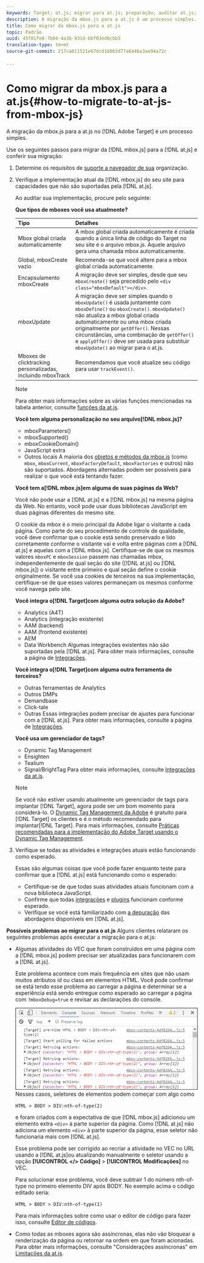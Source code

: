 ```yaml
---
keywords: Target; at.js; migrar para at.js; preparação; auditar at.js; integrar at.js
description: A migração da mbox.js para a at.js é um processo simples.
title: Como migrar da mbox.js para a at.js
topic: Padrão
uuid: 45f81fe8-7b04-4a36-931d-bbf03ed6cbb3
translation-type: tm+mt
source-git-commit: 217ca811521e67dcd1b063d77a644ba3ae94a72c

---
```



# Como migrar da mbox.js para a at.js{#how-to-migrate-to-at-js-from-mbox-js}

A migração da mbox.js para a at.js no [!DNL Adobe Target] é um processo simples.

Use os seguintes passos para migrar da [!DNL mbox.js] para a [!DNL at.js] e conferir sua migração:

1. Determine os requisitos de [suporte a navegador de sua](../../../../c-implementing-target/c-considerations-before-you-implement-target/supported-browsers.md#reference_01B4BF99E7D545A7998773202A2F6100) organização.
1. Verifique a implementação atual da [!DNL mbox.js] do seu site para capacidades que não são suportadas pela [!DNL at.js].

   Ao auditar sua implementação, procure pelo seguinte:

   **Que tipos de mboxes você usa atualmente?**

   | Tipo | Detalhes |
   |--- |--- |
   | Mbox global criada automaticamente | A mbox global criada automaticamente é criada quando a única linha de código do Target no seu site é o arquivo mbox.js. Aquele arquivo gera uma chamada mbox automaticamente. |
   | Global, mboxCreate vazio | Recomenda-se que você altere para a mbox global criada automaticamente. |
   | Encapsulamento mboxCreate | A migração deve ser simples, desde que seu `mboxCreate()` seja precedido pelo `<div class="mboxDefault"></div>`. |
   | mboxUpdate | A migração deve ser simples quando o  `mboxUpdate()` é usada juntamente com `mboxDefine()` ou `mboxCreate()`. `mboxUpdate()` não atualiza a mbox global criada automaticamente ou uma mbox criada originalmente por `getOffer()`. Nessas circunstâncias, uma combinação de `getOffer()` e `applyOffer()` deve ser usada para substituir `mboxUpdate()` ao migrar para o at.js. |
   | Mboxes de clicktracking personalizadas, incluindo mboxTrack | Recomendamos que você atualize seu código para usar  `trackEvent()`. |

   >[!NOTE]
   >
   >Para obter mais informações sobre as várias funções mencionadas na tabela anterior, consulte [funções da at.js](/help/c-implementing-target/c-implementing-target-for-client-side-web/cmp-atjs-functions.md).

   **Você tem alguma personalização no seu arquivo[!DNL mbox.js]?**

   * mboxParameters()
   * mboxSupported()
   * mboxCookieDomain()
   * JavaScript extra
   * Outros locais
   A maioria dos [objetos e métodos da mbox.js](../../../../c-target/c-visitor-profile/variables-profiles-parameters-methods.md#section_8C78059D15D9452F95636A5640188537) (como `mbox`, `mboxCurrent`, `mboxFactoryDefault`, `mboxFactories` e outros) não são suportados. Abordagens alternadas podem ser possíveis para realizar o que você está tentando fazer.

   **Você tem a[!DNL mbox.js]em alguma de suas páginas da Web?**

   Você não pode usar a [!DNL at.js] e a [!DNL mbox.js] na mesma página da Web. No entanto, você pode usar duas bibliotecas JavaScript em duas páginas diferentes do mesmo site.

   O cookie da mbox é o meio principal da Adobe ligar o visitante a cada página. Como parte do seu procedimento de controle de qualidade, você deve confirmar que o cookie está sendo preservado e lido corretamente conforme o visitante vai e volta entre páginas com a [!DNL at.js] e aquelas com a [!DNL mbox.js]. Certifique-se de que os mesmos valores `mboxPC` e `mboxSession` passem nas chamadas mbox, independentemente de qual seção do site ([!DNL at.js] ou [!DNL mbox.js]) o visitante entre primeiro e qual seção define o cookie originalmente. Se você usa cookies de terceiros na sua implementação, certifique-se de que esses valores permaneçam os mesmos conforme você navega pelo site.

   **Você integra o[!DNL Target]com alguma outra solução da Adobe?**

   * Analytics (A4T)
   * Analytics (integração existente)
   * AAM (backend)
   * AAM (frontend existente)
   * AEM
   * Data Workbench
   Algumas integrações existentes não são suportadas pela [!DNL at.js]. Para obter mais informações, consulte a página de [Integrações](../../../../c-implementing-target/c-implementing-target-for-client-side-web/c-how-atjs-works/target-atjs-integrations.md#concept_C100BC4F073C4B57A608B309D0157B39).

   **Você integra o[!DNL Target]com alguma outra ferramenta de terceiros?**

   * Outras ferramentas de Analytics
   * Outros DMPs
   * Demandbase
   * Click-tale
   * Outras
   Essas integrações podem precisar de ajustes para funcionar com a [!DNL at.js]. Para obter mais informações, consulte a página de [Integrações](../../../../c-implementing-target/c-implementing-target-for-client-side-web/c-how-atjs-works/target-atjs-integrations.md#concept_C100BC4F073C4B57A608B309D0157B39).

   **Você usa um gerenciador de tags?**

   * Dynamic Tag Management
   * Ensighten
   * Tealium
   * Signal/BrightTag
   Para obter mais informações, consulte [Integrações da at.js](../../../../c-implementing-target/c-implementing-target-for-client-side-web/c-how-atjs-works/target-atjs-integrations.md#concept_C100BC4F073C4B57A608B309D0157B39).

   >[!NOTE]
   >
   >Se você não estiver usando atualmente um gerenciador de tags para implantar [!DNL Target], agora pode ser um bom momento para considerá-lo. O [Dynamic Tag Management da Adobe](https://dtm.adobe.com) é gratuito para [!DNL Target] os clientes e é o método recomendado para implantar[!DNL Target]. Para mais informações, consulte [Práticas recomendadas para a implementação do Adobe Target usando o Dynamic Tag Management](https://docs.adobe.com/content/help/en/dtm/implementing/overview.html).

1. Verifique se todas as atividades e integrações atuais estão funcionando como esperado.

   Essas são algumas coisas que você pode fazer enquanto teste para confirmar que a [!DNL at.js] está funcionando como o esperado:

   * Certifique-se de que todas suas atividades atuais funcionam com a nova biblioteca JavaScript.
   * Confirme que todas  [integrações](../../../../c-implementing-target/c-implementing-target-for-client-side-web/c-how-atjs-works/target-atjs-integrations.md#concept_C100BC4F073C4B57A608B309D0157B39) e [plugins](../../../../c-implementing-target/c-implementing-target-for-client-side-web/t-mbox-download/c-target-atjs-implementation/target-atjs-plugins.md#concept_F5D4C0A4DACF41409CC42FDD93B13FAF) funcionam conforme esperado.
   * Verifique se você está familiarizado com [a depuração](../../../../c-implementing-target/c-implementing-target-for-client-side-web/c-target-debugging-atjs/target-debugging-atjs.md#concept_CAE591DA8C404C22917584ECD4F7494F) das abordagens disponíveis em [!DNL at.js].

**Possíveis problemas ao migrar para o at.js** Alguns clientes relataram os seguintes problemas após executar a migração para o at.js:

* Algumas atividades do VEC que foram construídos em uma página com a [!DNL mbox.js] podem precisar ser atualizadas para funcionarem com a [!DNL at.js].

   Este problema acontece com mais frequência em sites que não usam muitos atributos id ou class em elementos HTML. Você pode confirmar se está tendo esse problema ao carregar a página e determinar se a experiência está sendo entregue como esperado ao carregar a página com `?mboxDebug=true` e revisar as declarações do console.

   ![](assets/mboxdebug.png)
Nesses casos, seletores de elementos podem começar com algo como

   ```
   HTML > BODY > DIV:nth-of-type(2)
   ```

   e foram criados com a expectativa de que [!DNL mbox.js] adicionou um elemento extra `<div>` à parte superior da página. Como [!DNL at.js] não adiciona um elemento `<div>` à parte superior da página, esse seletor não funcionaria mais com [!DNL at.js].

   Esse problema pode ser corrigido ao recriar a atividade no VEC no URL usando a [!DNL at.js]ou atualizando manualmente o seletor usando a opção **[!UICONTROL &lt;/&gt; Código]** &gt; **[!UICONTROL Modificações]** no VEC.

   Para solucionar esse problema, você deve subtrair 1 do número nth-of-type no primeiro elemento DIV após BODY. No exemplo acima o código editado seria:

   ```
   HTML > BODY > DIV:nth-of-type(1)
   ```

   Para mais informações sobre como usar o editor de código para fazer isso, consulte  [Editor de códigos](../../../../c-experiences/c-visual-experience-composer/c-vec-code-editor/vec-code-editor.md#concept_B3A6E9EE3A60406DB640E205EA1745B5).

* Como todas as mboxes agora são assíncronas, elas não vão bloquear a renderização da página ou retornar na ordem em que foram acionadas. Para obter mais informações, consulte "Considerações assíncronas" em  [Limitações da at.js](../../../../c-implementing-target/c-implementing-target-for-client-side-web/t-mbox-download/c-target-atjs-implementation/target-atjs-limitations.md#concept_FA99E4D6EC274552BF45E01AFB76CCAE).
